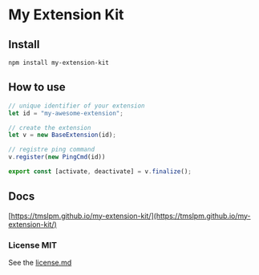 # My Extension Kit

## Install

```cli
npm install my-extension-kit
```

## How to use

```ts
// unique identifier of your extension
let id = "my-awesome-extension";

// create the extension
let v = new BaseExtension(id);

// registre ping command 
v.register(new PingCmd(id))

export const [activate, deactivate] = v.finalize();
```

## Docs

[https://tmslpm.github.io/my-extension-kit/](https://tmslpm.github.io/my-extension-kit/)

### License MIT

See the [license.md](https://github.com/tmslpm/my-extension-kit/blob/main/license.md)
